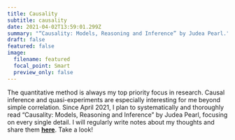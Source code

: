 ```yaml
---
title: Causality
subtitle: causality
date: 2021-04-02T13:59:01.299Z
summary: "“Causality: Models, Reasoning and Inference” by Judea Pearl."
draft: false
featured: false
image:
  filename: featured
  focal_point: Smart
  preview_only: false
---
```

The quantitative method is always my top priority focus in research. Causal inference and quasi-experiments are especially interesting for me beyond simple correlation. Since April 2021, I plan to systematically and thoroughly read “Causality: Models, Reasoning and Inference” by Judea Pearl, focusing on every single detail. I will regularly write notes about my thoughts and share them **[here](https://github.com/hlbao/causality)**. Take a look!